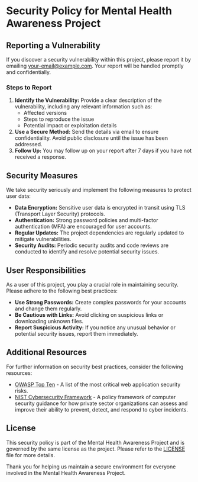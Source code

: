 # Security Policy for Mental Health Awareness Project

## Reporting a Vulnerability

If you discover a security vulnerability within this project, please report it by emailing [your-email@example.com](mailto:your-email@example.com). Your report will be handled promptly and confidentially.

### Steps to Report

1. **Identify the Vulnerability:** Provide a clear description of the vulnerability, including any relevant information such as:
   - Affected versions
   - Steps to reproduce the issue
   - Potential impact or exploitation details
2. **Use a Secure Method:** Send the details via email to ensure confidentiality. Avoid public disclosure until the issue has been addressed.
3. **Follow Up:** You may follow up on your report after 7 days if you have not received a response.

## Security Measures

We take security seriously and implement the following measures to protect user data:

- **Data Encryption:** Sensitive user data is encrypted in transit using TLS (Transport Layer Security) protocols.
- **Authentication:** Strong password policies and multi-factor authentication (MFA) are encouraged for user accounts.
- **Regular Updates:** The project dependencies are regularly updated to mitigate vulnerabilities.
- **Security Audits:** Periodic security audits and code reviews are conducted to identify and resolve potential security issues.

## User Responsibilities

As a user of this project, you play a crucial role in maintaining security. Please adhere to the following best practices:

- **Use Strong Passwords:** Create complex passwords for your accounts and change them regularly.
- **Be Cautious with Links:** Avoid clicking on suspicious links or downloading unknown files.
- **Report Suspicious Activity:** If you notice any unusual behavior or potential security issues, report them immediately.

## Additional Resources

For further information on security best practices, consider the following resources:

- [OWASP Top Ten](https://owasp.org/www-project-top-ten/) - A list of the most critical web application security risks.
- [NIST Cybersecurity Framework](https://www.nist.gov/cyberframework) - A policy framework of computer security guidance for how private sector organizations can assess and improve their ability to prevent, detect, and respond to cyber incidents.

## License

This security policy is part of the Mental Health Awareness Project and is governed by the same license as the project. Please refer to the [LICENSE](LICENSE) file for more details.

Thank you for helping us maintain a secure environment for everyone involved in the Mental Health Awareness Project.
